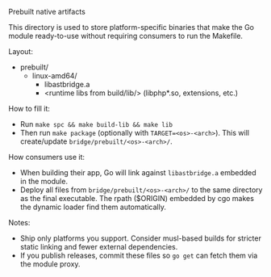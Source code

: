 Prebuilt native artifacts

This directory is used to store platform-specific binaries that make the Go module ready-to-use without requiring consumers to run the Makefile.

Layout:
- prebuilt/
  - linux-amd64/
    - libastbridge.a
    - <runtime libs from build/lib/> (libphp*.so, extensions, etc.)

How to fill it:
- Run `make spc && make build-lib && make lib`
- Then run `make package` (optionally with `TARGET=<os>-<arch>`). This will create/update `bridge/prebuilt/<os>-<arch>/`.

How consumers use it:
- When building their app, Go will link against `libastbridge.a` embedded in the module.
- Deploy all files from `bridge/prebuilt/<os>-<arch>/` to the same directory as the final executable. The rpath ($ORIGIN) embedded by cgo makes the dynamic loader find them automatically.

Notes:
- Ship only platforms you support. Consider musl-based builds for stricter static linking and fewer external dependencies.
- If you publish releases, commit these files so `go get` can fetch them via the module proxy.
